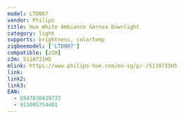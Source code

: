 ```yaml
---
model: LTD007
vendor: Philips
title: Hue White Ambiance Garnea Downlight
category: light
supports: brightness, colortemp
zigbeemodel: ['LTD007']
compatible: [z2m]
z2m: 5110731H5
mlink: https://www.philips-hue.com/en-sg/p/-/5110731H5
link: 
link2: 
link3: 
EAN:
  - 6947830439737
  - 915005754401
---
```

